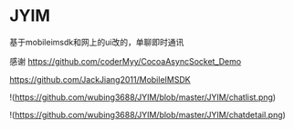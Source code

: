 # JYIM
基于mobileimsdk和网上的ui改的，单聊即时通讯

感谢
https://github.com/coderMyy/CocoaAsyncSocket_Demo

https://github.com/JackJiang2011/MobileIMSDK

!(https://github.com/wubing3688/JYIM/blob/master/JYIM/chatlist.png)

!(https://github.com/wubing3688/JYIM/blob/master/JYIM/chatdetail.png)
